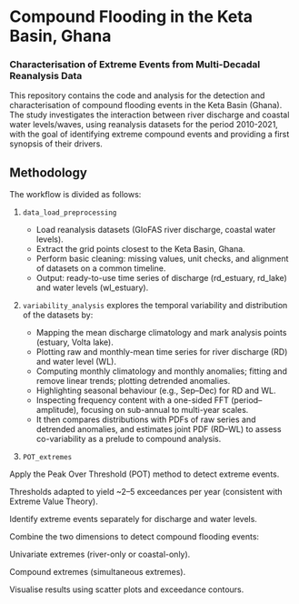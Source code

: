 # Compound Flooding in the Keta Basin, Ghana
### Characterisation of Extreme Events from Multi-Decadal Reanalysis Data

This repository contains the code and analysis for the detection and characterisation of compound flooding events in the Keta Basin (Ghana).
The study investigates the interaction between river discharge and coastal water levels/waves, using reanalysis datasets for the period 2010-2021, with the goal of identifying extreme compound events and providing a first synopsis of their drivers.

## Methodology
The workflow is divided as follows:

 1. `data_load_preprocessing` 
    + Load reanalysis datasets (GloFAS river discharge, coastal water levels).
    + Extract the grid points closest to the Keta Basin, Ghana.
    + Perform basic cleaning: missing values, unit checks, and alignment of datasets on a common timeline.
    + Output: ready-to-use time series of discharge (rd_estuary, rd_lake) and water levels (wl_estuary).

2. `variability_analysis` explores the temporal variability and distribution of the datasets by:
    + Mapping the mean discharge climatology and mark analysis points (estuary, Volta lake).
    + Plotting raw and monthly-mean time series for river discharge (RD) and water level (WL).
    + Computing monthly climatology and monthly anomalies; fitting and remove linear trends; plotting detrended anomalies.
    + Highlighting seasonal behaviour (e.g., Sep–Dec) for RD and WL.
    + Inspecting frequency content with a one-sided FFT (period–amplitude), focusing on sub-annual to multi-year scales.
    + It then compares distributions with PDFs of raw series and detrended anomalies, and estimates joint PDF (RD–WL) to assess co-variability as a prelude to compound analysis.
 
3. `POT_extremes`

Apply the Peak Over Threshold (POT) method to detect extreme events.

Thresholds adapted to yield ~2–5 exceedances per year (consistent with Extreme Value Theory).

Identify extreme events separately for discharge and water levels.

Combine the two dimensions to detect compound flooding events:

Univariate extremes (river-only or coastal-only).

Compound extremes (simultaneous extremes).

Visualise results using scatter plots and exceedance contours.
